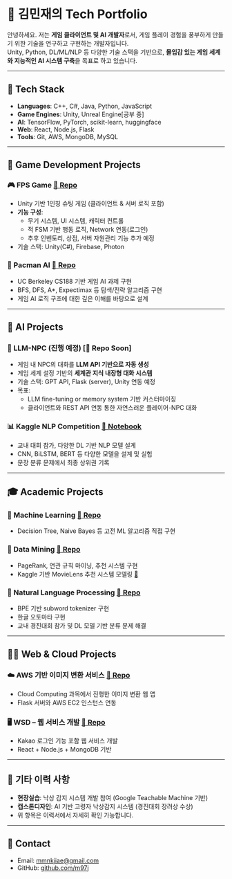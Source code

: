 # 🧠 김민재의 Tech Portfolio

안녕하세요. 저는 **게임 클라이언트 및 AI 개발자**로서, 게임 플레이 경험을 풍부하게 만들기 위한 기술을 연구하고 구현하는 개발자입니다.  
Unity, Python, DL/ML/NLP 등 다양한 기술 스택을 기반으로, **몰입감 있는 게임 세계와 지능적인 AI 시스템 구축**을 목표로 하고 있습니다.

---

## 🧰 Tech Stack

- **Languages**: C++, C#, Java, Python, JavaScript
- **Game Engines**: Unity, Unreal Engine[공부 중]
- **AI**: TensorFlow, PyTorch, scikit-learn, huggingface
- **Web**: React, Node.js, Flask
- **Tools**: Git, AWS, MongoDB, MySQL

---

## 🔷 Game Development Projects

### 🎮 FPS Game [🔗 Repo](https://github.com/m97j/fpsgame)

- Unity 기반 1인칭 슈팅 게임 (클라이언트 & 서버 로직 포함)
- **기능 구성**:
  - 무기 시스템, UI 시스템, 캐릭터 컨트롤
  - 적 FSM 기반 행동 로직, Network 연동(로그인)
  - 추후 인벤토리, 상점, 서버 자원관리 기능 추가 예정
- 기술 스택: Unity(C#), Firebase, Photon

### 🧠 Pacman AI [🔗 Repo](https://github.com/m97j/pacman-ai)

- UC Berkeley CS188 기반 게임 AI 과제 구현
- BFS, DFS, A*, Expectimax 등 탐색/전략 알고리즘 구현
- 게임 AI 로직 구조에 대한 깊은 이해를 바탕으로 설계

---

## 🔷 AI Projects

### 🤖 LLM-NPC (진행 예정) [📂 Repo Soon]

- 게임 내 NPC의 대화를 **LLM API 기반으로 자동 생성**
- 게임 세계 설정 기반의 **세계관 지식 내장형 대화 시스템**
- 기술 스택: GPT API, Flask (server), Unity 연동 예정
- 목표:
  - LLM fine-tuning or memory system 기반 커스터마이징
  - 클라이언트와 REST API 연동 통한 자연스러운 플레이어-NPC 대화

### 📊 Kaggle NLP Competition [🔗 Notebook](https://www.kaggle.com/code/nrmx202/2025-1-nlp)

- 교내 대회 참가, 다양한 DL 기반 NLP 모델 설계
- CNN, BiLSTM, BERT 등 다양한 모델을 설계 및 실험
- 문장 분류 문제에서 최종 상위권 기록

---

## 🎓 Academic Projects

### 📘 Machine Learning [🔗 Repo](https://github.com/m97j/ml-assignments)

- Decision Tree, Naive Bayes 등 고전 ML 알고리즘 직접 구현

### 📘 Data Mining [🔗 Repo](https://github.com/m97j/dm-assignments)

- PageRank, 연관 규칙 마이닝, 추천 시스템 구현
- Kaggle 기반 MovieLens 추천 시스템 모델링 [🔗](https://www.kaggle.com/code/nrmx202/202212097)

### 📘 Natural Language Processing [🔗 Repo](https://github.com/m97j/nlp-assignments)

- BPE 기반 subword tokenizer 구현
- 한글 오토마타 구현
- 교내 경진대회 참가 및 DL 모델 기반 분류 문제 해결

---

## 🧑‍💻 Web & Cloud Projects

### ☁️ AWS 기반 이미지 변환 서비스 [🔗 Repo](https://github.com/m97j/cloudapp)

- Cloud Computing 과목에서 진행한 이미지 변환 웹 앱
- Flask 서버와 AWS EC2 인스턴스 연동

### 🖥️ WSD – 웹 서비스 개발 [🔗 Repo](https://github.com/m97j/wsd_sj4)

- Kakao 로그인 기능 포함 웹 서비스 개발
- React + Node.js + MongoDB 기반

---

## 📎 기타 이력 사항

- **현장실습**: 낙상 감지 시스템 개발 참여 (Google Teachable Machine 기반)
- **캡스톤디자인**: AI 기반 고령자 낙상감지 시스템 (경진대회 장려상 수상)
- 위 항목은 이력서에서 자세히 확인 가능합니다.

---

## 📩 Contact

- Email: mmnkjiae@gmail.com  
- GitHub: [github.com/m97j](https://github.com/m97j)  

